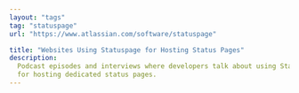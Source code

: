 ```yaml
---
layout: "tags"
tag: "statuspage"
url: "https://www.atlassian.com/software/statuspage"

title: "Websites Using Statuspage for Hosting Status Pages"
description:
  Podcast episodes and interviews where developers talk about using Statuspage 
  for hosting dedicated status pages.
---
```

